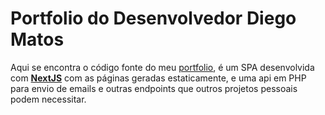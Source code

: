 # Portfolio do Desenvolvedor Diego Matos
 Aqui se encontra o código fonte do meu [portfolio](https://devdiegomatos.com.br), é um SPA desenvolvida com **[NextJS](https://nextjs.org/)** com as páginas geradas estaticamente, e uma api em PHP para envio de emails e outras endpoints que outros projetos pessoais podem necessitar.
